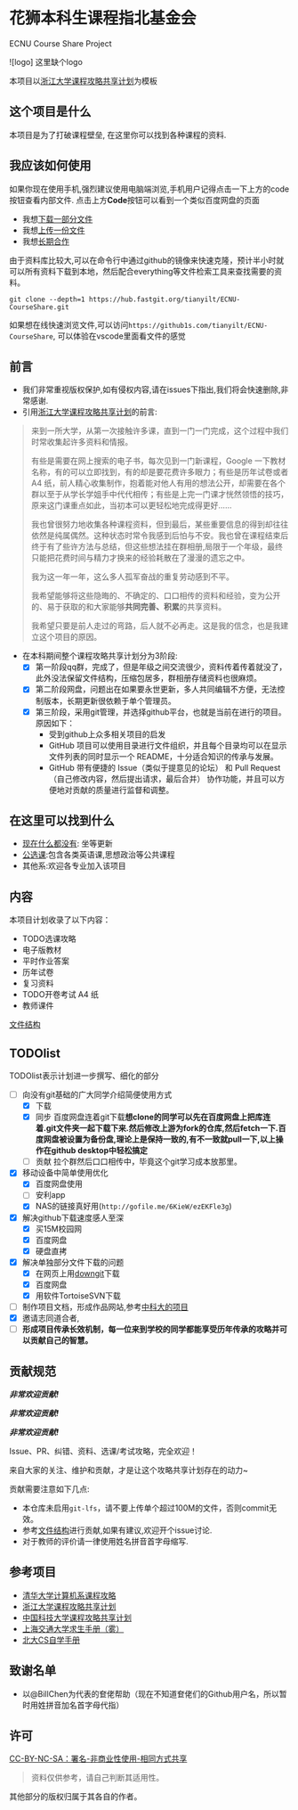 # 花狮本科生课程指北基金会

ECNU Course Share Project

![logo] 这里缺个logo

本项目以[浙江大学课程攻略共享计划](https://github.com/QSCTech/zju-icicles )为模板

## 这个项目是什么

本项目是为了打破课程壁垒, 在这里你可以找到各种课程的资料. 

## 我应该如何使用

如果你现在使用手机,强烈建议使用电脑端浏览,手机用户记得点击一下上方的code按钮查看内部文件.
点击上方**Code**按钮可以看到一个类似百度网盘的页面

- 我想[下载一部分文件](./doc/下载一份文件.md)
- 我想[上传一份文件](./doc/上传一份文件.md)
- 我想[长期合作](./doc/长期合作.md)

由于资料库比较大,可以在命令行中通过github的镜像来快速克隆，预计半小时就可以所有资料下载到本地，然后配合everything等文件检索工具来查找需要的资料。

```
git clone --depth=1 https://hub.fastgit.org/tianyilt/ECNU-CourseShare.git
```

如果想在线快速浏览文件,可以访问`https://github1s.com/tianyilt/ECNU-CourseShare`, 可以体验在vscode里面看文件的感觉


## 前言

- 我们非常重视版权保护,如有侵权内容,请在issues下指出,我们将会快速删除,非常感谢.
- 引用[浙江大学课程攻略共享计划](https://github.com/QSCTech/zju-icicles )的前言:

> 来到一所大学，从第一次接触许多课，直到一门一门完成，这个过程中我们时常收集起许多资料和情报。
>
> 有些是需要在网上搜索的电子书，每次见到一门新课程，Google 一下教材名称，有的可以立即找到，有的却是要花费许多眼力；有些是历年试卷或者 A4 纸，前人精心收集制作，抱着能对他人有用的想法公开，却需要在各个群以至于从学长学姐手中代代相传；有些是上完一门课才恍然领悟的技巧，原来这门课重点如此，当初本可以更轻松地完成得更好……
>
> 我也曾很努力地收集各种课程资料，但到最后，某些重要信息的得到却往往依然是纯属偶然。这种状态时常令我感到后怕与不安。我也曾在课程结束后终于有了些许方法与总结，但这些想法挂在群相册,局限于一个年级，最终只能把花费时间与精力才换来的经验耗散在了漫漫的遗忘之中。
>
> 我为这一年一年，这么多人孤军奋战的重复劳动感到不平。
>
> 我希望能够将这些隐晦的、不确定的、口口相传的资料和经验，变为公开的、易于获取的和大家能够**共同完善、积累**的共享资料。
>
> 我希望只要是前人走过的弯路，后人就不必再走。这是我的信念，也是我建立这个项目的原因。

- 在本科期间整个课程攻略共享计划分为3阶段:
  - [x] 第一阶段qq群，完成了，但是年级之间交流很少，资料传着传着就没了，此外没法保留文件结构，压缩包居多，群相册存储资料也很麻烦。
  - [x] 第二阶段网盘，问题出在如果要永世更新，多人共同编辑不方便，无法控制版本，长期更新很依赖于单个管理员。
  - [x] 第三阶段，采用git管理，并选择github平台，也就是当前在进行的项目。原因如下：
    - 受到github上众多相关项目的启发
    - GitHub 项目可以使用目录进行文件组织，并且每个目录均可以在显示文件列表的同时显示一个 README，十分适合知识的传承与发展。
    - GitHub 带有便捷的 Issue（类似于提意见的论坛） 和 Pull Request（自己修改内容，然后提出请求，最后合并） 协作功能，并且可以方便地对贡献的质量进行监督和调整。


## 在这里可以找到什么

- [现在什么都没有](./现在真的什么都没有): 坐等更新
- [公选课](./公选课):包含各类英语课,思想政治等公共课程
- 其他系:欢迎各专业加入该项目



## 内容

本项目计划收录了以下内容：

- TODO选课攻略
- 电子版教材
- 平时作业答案
- 历年试卷
- 复习资料
- TODO开卷考试 A4 纸
- 教师课件

[文件结构](./doc/文件结构.md)

## TODOlist 
TODOlist表示计划进一步撰写、细化的部分
- [ ] 向没有git基础的广大同学介绍简便使用方式
    - [x] 下载
    - [X] 同步 百度网盘连着git下载**想clone的同学可以先在百度网盘上把库连着.git文件夹一起下载下来.然后修改上游为fork的仓库,然后fetch一下.百度网盘被设置为备份盘,理论上是保持一致的,有不一致就pull一下,以上操作在github desktop中轻松搞定**
    - [ ] 贡献 拉个群然后口口相传中，毕竟这个git学习成本放那里。
- [x] 移动设备中简单使用优化
    - [x] 百度网盘使用
    - [ ] 安利app
    - [x] NAS的链接真好用(`http://gofile.me/6KieW/ezEKFle3g`)
- [x] 解决github下载速度感人至深 
    - [x] 买15M校园网
    - [x] 百度网盘
    - [x] 硬盘直拷
- [x] 解决单独部分文件下载的问题
    - [x] 在网页上用[downgit](http://zhoudaxiaa.gitee.io/downgit/#/home)下载
    - [x] 百度网盘
    - [x] 用软件TortoiseSVN下载
- [ ] 制作项目文档，形成作品网站,参考[中科大的项目](https://ustc-resource.github.io/USTC-Course/)
- [x] 邀请志同道合者,
- [ ] **形成项目传承长效机制，每一位来到学校的同学都能享受历年传承的攻略并可以贡献自己的智慧。**

## 贡献规范

***非常欢迎贡献!***

***非常欢迎贡献!***

***非常欢迎贡献!***

Issue、PR、纠错、资料、选课/考试攻略，完全欢迎！

来自大家的关注、维护和贡献，才是让这个攻略共享计划存在的动力~

贡献需要注意如下几点:

- 本仓库未启用`git-lfs`，请不要上传单个超过100M的文件，否则commit无效。
- 参考[文件结构](./doc/文件结构.md)进行贡献,如果有建议,欢迎开个issue讨论.
- 对于教师的评价请一律使用姓名拼音首字母缩写.

## 参考项目

* [清华大学计算机系课程攻略](https://github.com/PKUanonym/REKCARC-TSC-UHT)
* [浙江大学课程攻略共享计划](https://github.com/QSCTech/zju-icicles )
* [中国科技大学课程攻略共享计划](https://ustc-resource.github.io/USTC-Course/)
* [上海交通大学求生手册（雾）](https://github.com/SurviveSJTU/SurviveSJTUManual)
* [北大CS自学手册](https://csdiy.wiki/)





## 致谢名单

- 以@BillChen为代表的奆佬帮助（现在不知道奆佬们的Github用户名，所以暂时用姓拼音加名首字母代指）

## 许可

[CC-BY-NC-SA：署名-非商业性使用-相同方式共享](https://creativecommons.org/licenses/by-nc-sa/4.0/deed.zh)

> 资料仅供参考，请自己判断其适用性。

其他部分的版权归属于其各自的作者。



